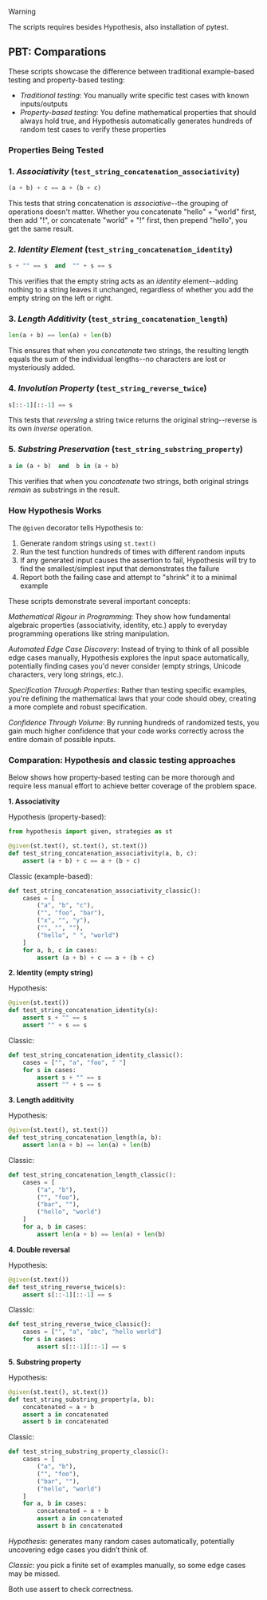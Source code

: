 
> [!WARNING]
> The scripts requires besides Hypothesis, also installation of pytest.

## PBT: Comparations

These scripts showcase the difference between traditional example-based testing and
property-based testing:

- *Traditional testing*: You manually write specific test cases with known inputs/outputs
- *Property-based testing*: You define mathematical properties that should always hold true,
  and Hypothesis automatically generates hundreds of random test cases to verify these properties


### Properties Being Tested

### 1. *Associativity* (`test_string_concatenation_associativity`)
```python
(a + b) + c == a + (b + c)
```
This tests that string concatenation is *associative*--the grouping of operations doesn't matter.
Whether you concatenate "hello" + "world" first, then add "!", or concatenate "world" + "!"
first, then prepend "hello", you get the same result.

### 2. *Identity Element* (`test_string_concatenation_identity`)
```python
s + "" == s  and  "" + s == s
```
This verifies that the empty string acts as an *identity* element--adding nothing to a string
leaves it unchanged, regardless of whether you add the empty string on the left or right.

### 3. *Length Additivity* (`test_string_concatenation_length`)
```python
len(a + b) == len(a) + len(b)
```
This ensures that when you *concatenate* two strings, the resulting length equals the sum of
the individual lengths--no characters are lost or mysteriously added.

### 4. *Involution Property* (`test_string_reverse_twice`)
```python
s[::-1][::-1] == s
```
This tests that *reversing* a string twice returns the original string--reverse is its
own *inverse* operation.

### 5. *Substring Preservation* (`test_string_substring_property`)
```python
a in (a + b)  and  b in (a + b)
```
This verifies that when you *concatenate* two strings, both original strings *remain* as
substrings in the result.


### How Hypothesis Works

The `@given` decorator tells Hypothesis to:
1. Generate random strings using `st.text()`
2. Run the test function hundreds of times with different random inputs
3. If any generated input causes the assertion to fail, Hypothesis will
   try to find the smallest/simplest input that demonstrates the failure
4. Report both the failing case and attempt to "shrink" it to a minimal example

These scripts demonstrate several important concepts:

*Mathematical Rigour in Programming*: They show how fundamental algebraic properties
(associativity, identity, etc.) apply to everyday programming operations like string
manipulation.

*Automated Edge Case Discovery*: Instead of trying to think of all possible edge cases
manually, Hypothesis explores the input space automatically, potentially finding cases
you'd never consider (empty strings, Unicode characters, very long strings, etc.).

*Specification Through Properties*: Rather than testing specific examples, you're defining
the mathematical laws that your code should obey, creating a more complete and robust
specification.

*Confidence Through Volume*: By running hundreds of randomized tests, you gain much
higher confidence that your code works correctly across the entire domain of possible inputs.


### Comparation: Hypothesis and classic testing approaches

Below shows how property-based testing can be more thorough and require less manual
effort to achieve better coverage of the problem space.

__1. Associativity__

Hypothesis (property-based):
```python
from hypothesis import given, strategies as st

@given(st.text(), st.text(), st.text())
def test_string_concatenation_associativity(a, b, c):
    assert (a + b) + c == a + (b + c)
```
Classic (example-based):
```python
def test_string_concatenation_associativity_classic():
    cases = [
        ("a", "b", "c"),
        ("", "foo", "bar"),
        ("x", "", "y"),
        ("", "", ""),
        ("hello", " ", "world")
    ]
    for a, b, c in cases:
        assert (a + b) + c == a + (b + c)
```



__2. Identity (empty string)__

Hypothesis:
```python
@given(st.text())
def test_string_concatenation_identity(s):
    assert s + "" == s
    assert "" + s == s
```
Classic:
```python
def test_string_concatenation_identity_classic():
    cases = ["", "a", "foo", " "]
    for s in cases:
        assert s + "" == s
        assert "" + s == s
```



__3. Length additivity__

Hypothesis:
```python
@given(st.text(), st.text())
def test_string_concatenation_length(a, b):
    assert len(a + b) == len(a) + len(b)
```
Classic:
```python
def test_string_concatenation_length_classic():
    cases = [
        ("a", "b"),
        ("", "foo"),
        ("bar", ""),
        ("hello", "world")
    ]
    for a, b in cases:
        assert len(a + b) == len(a) + len(b)
```



__4. Double reversal__

Hypothesis:
```python
@given(st.text())
def test_string_reverse_twice(s):
    assert s[::-1][::-1] == s
```
Classic:
```python
def test_string_reverse_twice_classic():
    cases = ["", "a", "abc", "hello world"]
    for s in cases:
        assert s[::-1][::-1] == s
```



__5. Substring property__

Hypothesis:
```python
@given(st.text(), st.text())
def test_string_substring_property(a, b):
    concatenated = a + b
    assert a in concatenated
    assert b in concatenated
```
Classic:
```python
def test_string_substring_property_classic():
    cases = [
        ("a", "b"),
        ("", "foo"),
        ("bar", ""),
        ("hello", "world")
    ]
    for a, b in cases:
        concatenated = a + b
        assert a in concatenated
        assert b in concatenated
```



*Hypothesis*: generates many random cases automatically, potentially uncovering edge
cases you didn’t think of.

*Classic*: you pick a finite set of examples manually, so some edge cases may be missed.

Both use assert to check correctness.
